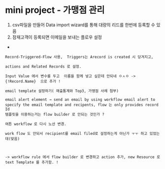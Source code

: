# mini project - 가맹점 관리

1. csv파일을 만들어 Data import wizard를 통해 대량의 리드를 한번에 등록할 수 있음
2. 잠재고객이 등록되면 이메일을 보내는 플로우 설정
- 
    
    Record-Triggered-Flow 사용,  Triggers는 Arecord is created 시 당겨지고, 
    
    actions and Related Records 로 설정. 
    
    Input Value 에서 변수를 두고  이름을 함께 넣고 싶은데 안되네 ㅇㅅㅇ -> {!Record.Name}  으로 추가 ! 
    
    email template 설정하기( 매출통계와 Top3, 가맹점 사례 첨부)  
    
    email alert element → send an email by using workflow email alert to specify the email template and recipents, flow 는 only provides record Id 
    템플릿을 이용하는거는 flow builder 로 안되는 것인가 ? 
    
    여튼 workflow 로 다시 노선 변경. 
    
    work flow 도 안되서 recipient를 email filed로 설정하는게 아닌가 ㅜㅜ 하고 있었는데(맞음)
    

    
    -> workflow rule 에서 flow builder 로 변경하고 action 추가, new Resource 로 text Template 를 추가함. ! 
    
    
